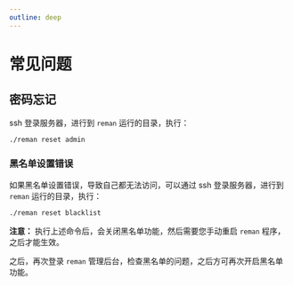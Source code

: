 ```yaml
---
outline: deep
---
```



# 常见问题

## 密码忘记

ssh 登录服务器，进行到 `reman` 运行的目录，执行：

```sh
./reman reset admin
```

### 黑名单设置错误

如果黑名单设置错误，导致自己都无法访问，可以通过 ssh 登录服务器，进行到 `reman` 运行的目录，执行：

```sh
./reman reset blacklist
```

**注意：** 执行上述命令后，会关闭黑名单功能，然后需要您手动重启 `reman` 程序，之后才能生效。

之后，再次登录 `reman` 管理后台，检查黑名单的问题，之后方可再次开启黑名单功能。
